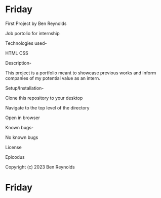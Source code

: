 # Friday
First Project by Ben Reynolds

Job portolio for internship

Technologies used-

HTML
CSS

Description-

This project is a portfolio meant to showcase previous works and inform companies of my potential value as an intern.

Setup/Installation-

Clone this repository to your desktop

Navigate to the top level of the directory

Open in browser

Known bugs-

No known bugs

License

Epicodus

Copyright (c) 2023 Ben Reynolds
# Friday
